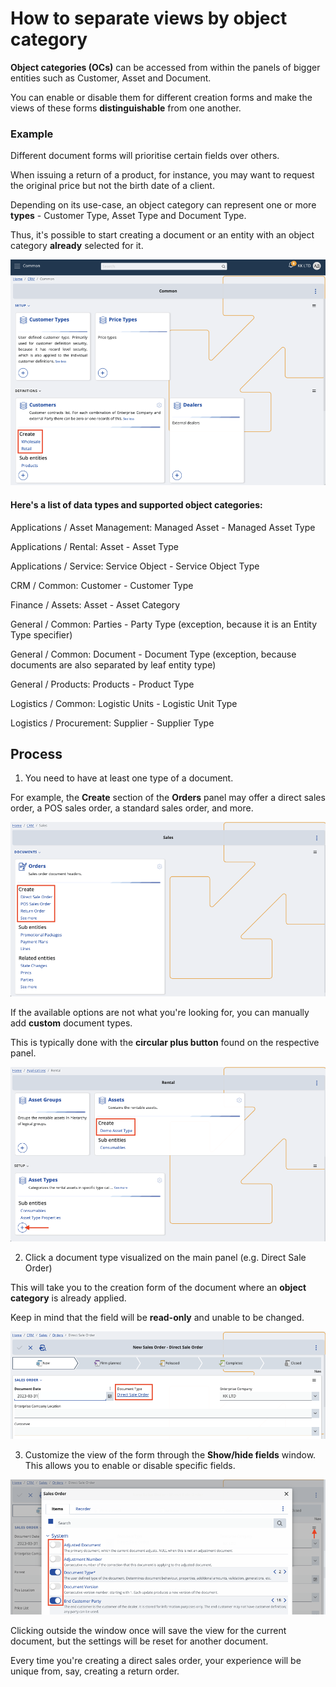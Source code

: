 # How to separate views by object category

**Object categories (OCs)** can be accessed from within the panels of bigger entities such as Customer, Asset and Document.

You can enable or disable them for different creation forms and make the views of these forms **distinguishable** from one another.

### Example

Different document forms will prioritise certain fields over others. 

When issuing a return of a product, for instance, you may want to request the original price but not the birth date of a client.

Depending on its use-case, an object category can represent one or more **types** - Customer Type, Asset Type and Document Type.

Thus, it's possible to start creating a document or an entity with an object category **already** selected for it.

![Pictures](../pictures/intropanels_corrected.png)

#### Here's a list of data types and supported object categories:

Applications / Asset Мanagement: Managed Asset - Managed Asset Type

Applications  / Rental: Asset - Asset Type

Applications / Service: Service Object - Service Object Type

CRM / Common: Customer - Customer Type

Finance / Assets: Asset - Asset Category

General / Common: Parties - Party Type (exception, because it is an Entity Type specifier)

General / Common: Document - Document Type (exception, because documents are also separated by leaf entity type)

General / Products: Products - Product Type

Logistics / Common: Logistic Units - Logistic Unit Type

Logistics / Procurement: Supplier - Supplier Type

## Process

1. You need to have at least one type of a document. 

For example, the **Create** section of the **Orders** panel may offer a direct sales order, a POS sales order, a standard sales order, and more. 

![Pictures](../pictures/sales_order_types.png)

If the available options are not what you're looking for, you can manually add **custom** document types. 

This is typically done with the **circular plus button** found on the respective panel.

![Pictures](../pictures/asset_types.png)

2. Click a document type visualized on the main panel (e.g. Direct Sale Order)

This will take you to the creation form of the document where an **object category** is already applied.

Keep in mind that the field will be **read-only** and unable to be changed.

![Pictures](../pictures/objectcat_applied.png)

3. Customize the view of the form through the **Show/hide fields** window. This allows you to enable or disable specific fields. 

![Pictures](../pictures/add_show_fields.png)

Clicking outside the window once will save the view for the current document, but the settings will be reset for another document.

Every time you're creating a direct sales order, your experience will be unique from, say, creating a return order. 

